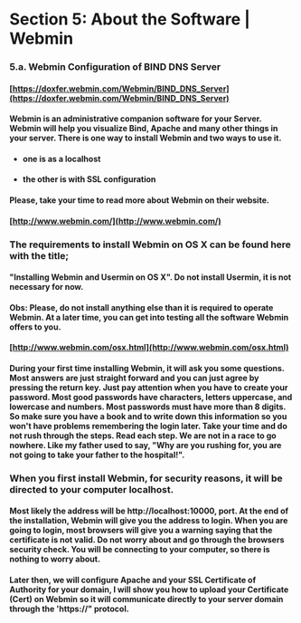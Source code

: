 # Section 5: About the Software | Webmin

### 5.a. Webmin Configuration of BIND DNS Server

#### [https://doxfer.webmin.com/Webmin/BIND_DNS_Server](https://doxfer.webmin.com/Webmin/BIND_DNS_Server)

#### Webmin is an administrative companion software for your Server. Webmin will help you visualize Bind, Apache and many other things in your server. There is one way to install Webmin and two ways to use it.

- #### one is as a localhost

- #### the other is with SSL configuration

#### Please, take your time to read more about Webmin on their website.

#### [http://www.webmin.com/](http://www.webmin.com/)

### The requirements to install Webmin on OS X can be found here with the title;
#### "Installing Webmin and Usermin on OS X". Do not install Usermin, it is not necessary for now.

#### Obs: Please, do not install anything else than it is required to operate Webmin. At a later time, you can get into testing all the software Webmin offers to you.

#### [http://www.webmin.com/osx.html](http://www.webmin.com/osx.html)

#### During your first time installing Webmin, it will ask you some questions. Most answers are just straight forward and you can just agree by pressing the return key. Just pay attention when you have to create your password. Most good passwords have characters, letters uppercase, and lowercase and numbers. Most passwords must have more than 8 digits. So make sure you have a book and to write down this information so you won't have problems remembering the login later. Take your time and do not rush through the steps. Read each step. We are not in a race to go nowhere. Like my father used to say, "Why are you rushing for, you are not going to take your father to the hospital!".

### When you first install Webmin, for security reasons, it will be directed to your computer localhost.
#### Most likely the address will be http://localhost:10000, port. At the end of the installation, Webmin will give you the address to login. When you are going to login, most browsers will give you a warning saying that the certificate is not valid. Do not worry about and go through the browsers security check. You will be connecting to your computer, so there is nothing to worry about.

#### Later then, we will configure Apache and your SSL Certificate of Authority for your domain, I will show you how to upload your Certificate (Cert) on Webmin so it will communicate directly to your server domain through the 'https://" protocol. 
